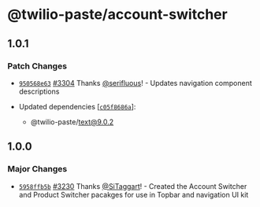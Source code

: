 # @twilio-paste/account-switcher

## 1.0.1

### Patch Changes

- [`950568e63`](https://github.com/twilio-labs/paste/commit/950568e6335261c279f1e093b0058b600c444ae1) [#3304](https://github.com/twilio-labs/paste/pull/3304) Thanks [@serifluous](https://github.com/serifluous)! - Updates navigation component descriptions

- Updated dependencies [[`c05f8686a`](https://github.com/twilio-labs/paste/commit/c05f8686af26f473a97895c6055bdbca2a2e5421)]:
  - @twilio-paste/text@9.0.2

## 1.0.0

### Major Changes

- [`5958ffb5b`](https://github.com/twilio-labs/paste/commit/5958ffb5b46574886d4695d4a81a3bcb9a02256c) [#3230](https://github.com/twilio-labs/paste/pull/3230) Thanks [@SiTaggart](https://github.com/SiTaggart)! - Created the Account Switcher and Product Switcher pacakges for use in Topbar and navigation UI kit
